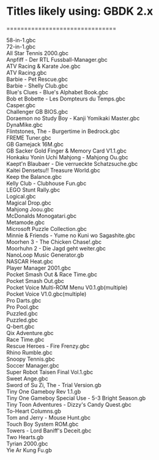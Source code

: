  

# Titles likely using: GBDK 2.x
===============================

58-in-1.gbc  
72-in-1.gbc  
All Star Tennis 2000.gbc  
Anpfiff - Der RTL Fussball-Manager.gbc  
ATV Racing & Karate Joe.gbc  
ATV Racing.gbc  
Barbie - Pet Rescue.gbc  
Barbie - Shelly Club.gbc  
Blue's Clues - Blue's Alphabet Book.gbc  
Bob et Bobette - Les Dompteurs du Temps.gbc  
Casper.gbc  
Challenger GB BIOS.gbc  
Doraemon no Study Boy - Kanji Yomikaki Master.gbc  
DynaMike.gbc  
Flintstones, The - Burgertime in Bedrock.gbc  
FREME Tuner.gbc  
GB Gamejack 16M.gbc  
GB Sacker Gold Finger & Memory Card V1.1.gbc  
Honkaku Yonin Uchi Mahjong - Mahjong Ou.gbc  
Kaept'n Blaubaer - Die verrueckte Schatzsuche.gbc  
Kaitei Densetsu!! Treasure World.gbc  
Keep the Balance.gbc  
Kelly Club - Clubhouse Fun.gbc  
LEGO Stunt Rally.gbc  
Logical.gbc  
Magical Drop.gbc  
Mahjong Joou.gbc  
McDonalds Monogatari.gbc  
Metamode.gbc  
Microsoft Puzzle Collection.gbc  
Minnie & Friends - Yume no Kuni wo Sagashite.gbc  
Moorhen 3 - The Chicken Chase!.gbc  
Moorhuhn 2 - Die Jagd geht weiter.gbc  
NanoLoop Music Generator.gb  
NASCAR Heat.gbc  
Player Manager 2001.gbc  
Pocket Smash Out & Race Time.gbc  
Pocket Smash Out.gbc  
Pocket Voice Multi-ROM Menu V0.1.gb(multiple)  
Pocket Voice V1.0.gbc(multiple)  
Pro Darts.gbc  
Pro Pool.gbc  
Puzzled.gbc  
Puzzled.gbc  
Q-bert.gbc  
Qix Adventure.gbc  
Race Time.gbc  
Rescue Heroes - Fire Frenzy.gbc  
Rhino Rumble.gbc  
Snoopy Tennis.gbc  
Soccer Manager.gbc  
Super Robot Taisen Final Vol.1.gbc  
Sweet Ange.gbc  
Sword of Su Zi, The - Trial Version.gb  
Tiny One Gameboy Rev 1.1.gb  
Tiny One Gameboy Special Use - 5-3 Bright Season.gb  
Tiny Toon Adventures - Dizzy's Candy Quest.gbc  
To-Heart Columns.gb  
Tom and Jerry - Mouse Hunt.gbc  
Touch Boy System ROM.gbc  
Towers - Lord Baniff's Deceit.gbc  
Two Hearts.gb  
Tyrian 2000.gbc  
Yie Ar Kung Fu.gb
